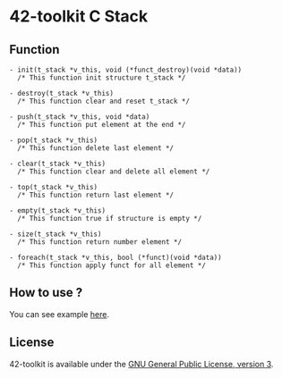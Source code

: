 42-toolkit	C Stack
==========

## Function

	- init(t_stack *v_this, void (*funct_destroy)(void *data))
	  /* This function init structure t_stack */

	- destroy(t_stack *v_this)
	  /* This function clear and reset t_stack */

	- push(t_stack *v_this, void *data)
	  /* This function put element at the end */

	- pop(t_stack *v_this)
	  /* This function delete last element */

	- clear(t_stack *v_this)
	  /* This function clear and delete all element */

	- top(t_stack *v_this)
	  /* This function return last element */

	- empty(t_stack *v_this)
	  /* This function true if structure is empty */

	- size(t_stack *v_this)
	  /* This function return number element */

	- foreach(t_stack *v_this, bool (*funct)(void *data))
	  /* This function apply funct for all element */


## How to use ?

You can see example [here](https://github.com/QuentinPerez/42-toolkit/tree/master/examples/libc/stack).

## License

42-toolkit is available under the [GNU General Public License, version 3](LICENSE).
